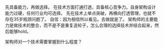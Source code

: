 先具备能力，再做选择。
在技术方面打通打透，具备核心竞争力。自身架构设计能力过硬，任何行业均可选择。
先在技术上单点突破，再横向打透管理，也就不存在35岁瓶颈问题了。
自信：因为相信所以看见。去做就是了。
架构师的主要能力是做技术的整合，而不是不是重复造轮子，怎么合理的选择技术并结合起来，然后能够hold。


架构师对一个技术需要掌握到什么程度？